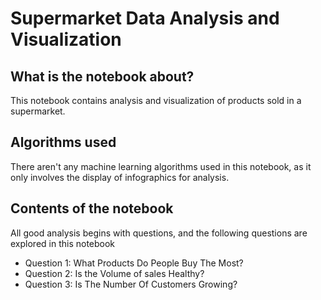 # Supermarket Data Analysis and Visualization

## What is the notebook about?
This notebook contains analysis and visualization of products sold in a supermarket.

## Algorithms used

There aren't any machine learning algorithms used in this notebook, as it only involves the display of infographics for analysis.

## Contents of the notebook

All good analysis begins with questions, and the following questions are explored in this notebook

* Question 1: What Products Do People Buy The Most?
* Question 2: Is the Volume of sales Healthy?
* Question 3: Is The Number Of Customers Growing?
